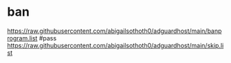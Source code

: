 # ban
https://raw.githubusercontent.com/abigailsothoth0/adguardhost/main/banprogram.list
#pass
https://raw.githubusercontent.com/abigailsothoth0/adguardhost/main/skip.list

